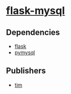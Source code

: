 # [flask-mysql](https://pypi.org/project/flask-mysql)

## Dependencies
- [flask](packages/f/flask.md)
- [pymysql](packages/p/pymysql.md)



## Publishers
- [tim](https://pypi.org/user/tim)

